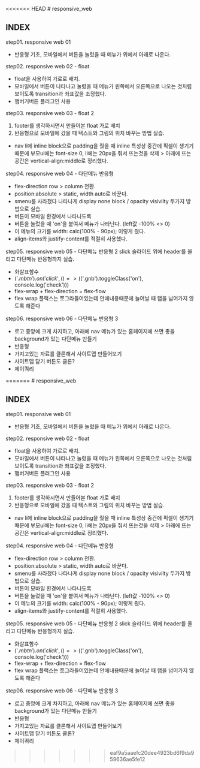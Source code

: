 <<<<<<< HEAD
﻿# responsive_web

**INDEX**  
-  
step01. responsive web 01  
- 반응형 기초, 모바일에서 버튼을 눌렀을 때 메뉴가 위에서 아래로 나온다.  
  
step02. responsive web 02 - float  
- float을 사용하여 가로로 배치.  
- 모바일에서 버튼이 나타나고 눌렀을 때 메뉴가 왼쪽에서 오른쪽으로 나오는 것처럼 보이도록 transition과 좌표값을 조정했다.  
- 햄버거버튼 플러그인 사용  
  
step03. responsive web 03 - float 2  
1. footer를 생각하시면서 만들어본 float 가로 배치  
2. 반응형으로 모바일에 갔을 때 텍스트와 그림의 위치 바꾸는 방법 실습.   
- nav li에 inline block으로 padding을 줬을 때 inline 특성상 중간에 픽셀이 생기기 때문에 부모ul에는 font-size 0, li에는 20px을 줘서 뜨는것을 삭제 > 아래에 뜨는 공간은 vertical-align:middle로 정리했다.  

step04. responsive web 04 - 다단메뉴 반응형  
- flex-direction row > column 전환.  
- position:absolute > static, width auto로 바꾼다.  
- smenu를 사라졌다 나타나게 display none block / opacity visivilty 두가지 방법으로 실습.  
- 버튼이 모바일 환경에서 나타나도록  
- 버튼을 눌렀을 때 'on'을 붙여서 메뉴가 나타난다. (left값 -100% <> 0)  
 - 이 메뉴의 크기를 width: calc(100% - 90px); 이렇게 줬다.  
- align-items와 justify-content를 적절히 사용했다.  

step05. responsive web 05 - 다단메뉴 반응형 2
slick 슬라이드 위에 header를 올리고 다단메뉴 반응형까지 실습.
- 화살표함수
- $('.mbtn').on('click', () => ($('.gnb').toggleClass('on'), console.log('check')))
- flex-wrap + flex-direction = flex-flow
- flex wrap 플랙스는 쪼그라들어있는데 안에내용때문에 늘어날 때 랩을 넘어가지 않도록 해준다

step06. responsive web 06 - 다단메뉴 반응형 3
- 로고 중앙에 크게 차지하고, 아래에 nav 메뉴가 있는 홈페이지에 쓰면 좋을 background가 있는 다단메뉴 만들기
- 반응형
- 가지고있는 자료를 클론해서 사이트맵 만들어보기
- 사이트맵 닫기 버튼도 클론?
- 제이쿼리

=======
﻿# responsive_web

**INDEX**  
-  
step01. responsive web 01  
- 반응형 기초, 모바일에서 버튼을 눌렀을 때 메뉴가 위에서 아래로 나온다.  
  
step02. responsive web 02 - float  
- float을 사용하여 가로로 배치.  
- 모바일에서 버튼이 나타나고 눌렀을 때 메뉴가 왼쪽에서 오른쪽으로 나오는 것처럼 보이도록 transition과 좌표값을 조정했다.  
- 햄버거버튼 플러그인 사용  
  
step03. responsive web 03 - float 2  
1. footer를 생각하시면서 만들어본 float 가로 배치  
2. 반응형으로 모바일에 갔을 때 텍스트와 그림의 위치 바꾸는 방법 실습.   
- nav li에 inline block으로 padding을 줬을 때 inline 특성상 중간에 픽셀이 생기기 때문에 부모ul에는 font-size 0, li에는 20px을 줘서 뜨는것을 삭제 > 아래에 뜨는 공간은 vertical-align:middle로 정리했다.  

step04. responsive web 04 - 다단메뉴 반응형  
- flex-direction row > column 전환.  
- position:absolute > static, width auto로 바꾼다.  
- smenu를 사라졌다 나타나게 display none block / opacity visivilty 두가지 방법으로 실습.  
- 버튼이 모바일 환경에서 나타나도록  
- 버튼을 눌렀을 때 'on'을 붙여서 메뉴가 나타난다. (left값 -100% <> 0)  
 - 이 메뉴의 크기를 width: calc(100% - 90px); 이렇게 줬다.  
- align-items와 justify-content를 적절히 사용했다.  

step05. responsive web 05 - 다단메뉴 반응형 2
slick 슬라이드 위에 header를 올리고 다단메뉴 반응형까지 실습.
- 화살표함수
- $('.mbtn').on('click', () => ($('.gnb').toggleClass('on'), console.log('check')))
- flex-wrap + flex-direction = flex-flow
- flex wrap 플랙스는 쪼그라들어있는데 안에내용때문에 늘어날 때 랩을 넘어가지 않도록 해준다

step06. responsive web 06 - 다단메뉴 반응형 3
- 로고 중앙에 크게 차지하고, 아래에 nav 메뉴가 있는 홈페이지에 쓰면 좋을 background가 있는 다단메뉴 만들기
- 반응형
- 가지고있는 자료를 클론해서 사이트맵 만들어보기
- 사이트맵 닫기 버튼도 클론?
- 제이쿼리

>>>>>>> eaf9a5aaefc20dee4923bd6f9da959636ae5fe12
